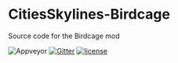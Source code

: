 # CitiesSkylines-Birdcage
Source code for the Birdcage mod

![Appveyor](https://ci.appveyor.com/api/projects/status/github/sexyfishhorse/citiesskylines-birdcage?svg=true) [![Gitter](https://img.shields.io/gitter/room/nwjs/nw.js.svg?maxAge=2592000)](https://gitter.im/SexyFishHorse/gitter)
[![license](https://img.shields.io/github/license/mashape/apistatus.svg?maxAge=2592000)](https://sexyfishhorse.mit-license.org/)
